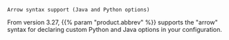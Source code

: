 ---
---
<!-- DISCLAIMER: This file is based on the syslog-ng Open Source Edition documentation https://github.com/balabit/syslog-ng-ose-guides/commit/2f4a52ee61d1ea9ad27cb4f3168b95408fddfdf2 and is used under the terms of The syslog-ng Open Source Edition Documentation License. The file has been modified by Axoflow. -->
`Arrow syntax support (Java and Python options)`

From version 3.27, {{% param "product.abbrev" %}} supports the "arrow" syntax for declaring custom Python and Java options in your configuration.
